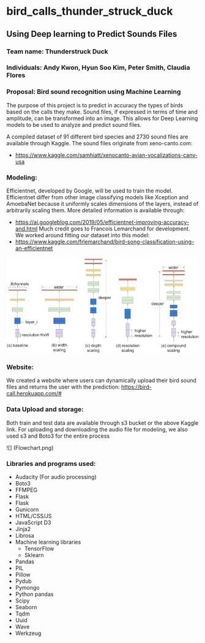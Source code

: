 # bird_calls_thunder_struck_duck

## Using Deep learning to Predict Sounds Files

### Team name: Thunderstruck Duck



### Individuals: Andy Kwon, Hyun Soo Kim, Peter Smith, Claudia Flores

### Proposal: Bird sound recognition using Machine Learning

The purpose of this project is to predict in accuracy the types of birds based on the calls they make. Sound files, if expressed in terms of time and amplitude, can be transformed into an image. This allows for Deep Learning models to be used to analyze and predict sound files.

A compiled dataset of 91 different bird species and 2730 sound files are available through Kaggle. The sound files originate from xeno-canto.com:
* https://www.kaggle.com/samhiatt/xenocanto-avian-vocalizations-canv-usa

### Modeling:
Efficientnet, developed by Google, will be used to train the model. Efficientnet differ from other image classifying models like Xception and AmoebaNet because it uniformly scales dimensions of the layers, instead of arbitrarily scaling them. More detailed information is available through:
* https://ai.googleblog.com/2019/05/efficientnet-improving-accuracy-and.html
Much credit goes to Francois Lemarchand for development. We worked around fitting our dataset into this model:
* https://www.kaggle.com/frlemarchand/bird-song-classification-using-an-efficientnet

![](image4.png)

### Website:
We created a website where users can dynamically upload their bird sound files and returns the user with the prediction:
https://bird-call.herokuapp.com/#

### Data Upload and storage:
Both train and test data are available through s3 bucket or the above Kaggle link. For uploading and downloading the audio file for modeling, we also used s3 and Boto3 for the entire process

![] (Flowchart.png)
### Libraries and programs used:

* Audacity (For audio processing)
* Boto3
* FFMPEG
* Flask
* Flask
* Gunicorn
* HTML/CSS/JS
* JavaScript D3
* Jinja2
* Librosa
* Machine learning libraries 
   * TensorFlow
   * Sklearn
* Pandas
* PIL
* Pillow
* Pydub
* Pymongo
* Python pandas
* Scipy
* Seaborn
* Tqdm
* Uuid
* Wave
* Werkzeug
